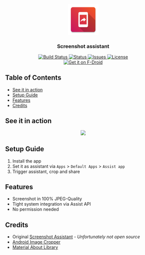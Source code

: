 <p align="center">
     <img src="app/src/main/ic_launcher-web.png" alt="Screenshot Assistant" width="20%">
</p>
<h3 align="center">Screenshot assistant</h3>
<div align="center">
     <a href="https://github.com/beatbrot/ScreenshotAssistant/actions">
          <img alt="Build Status" src="https://img.shields.io/endpoint.svg?url=https%3A%2F%2Factions-badge.atrox.dev%2Fbeatbrot%2FScreenshotAssistant%2Fbadge&style=flat" />
     </a>
     <a href="https://github.com/beatbrot/ScreenshotAssistant/commits/master">
          <img src="https://img.shields.io/badge/status-active-success.svg" alt="Status"/>
     </a>
     <a href="https://github.com/beatbrot/ScreenshotAssistant/issues">
          <img src="https://img.shields.io/github/issues/beatbrot/ScreenshotAssistant" alt="Issues">
     </a>
     <a href="LICENSE">
          <img alt="License" src="https://img.shields.io/github/license/beatbrot/ScreenshotAssistant">
     </a>
</div>

<div align="center">
<a href="https://f-droid.org/packages/de.beatbrot.screenshotassistant">
    <img src="https://fdroid.gitlab.io/artwork/badge/get-it-on.png"
    alt="Get it on F-Droid"
    height="80">
</a>
</div>

## Table of Contents
- [See it in action](#see-it-in-action)
- [Setup Guide](#setup-guide)
- [Features](#features)
- [Credits](#credits)

## See it in action

<div align="center">
<img src="https://giant.gfycat.com/DifficultHardtofindErmine.gif" width="40%">
</div>

## Setup Guide

1. Install the app
2. Set it as assistant via `Apps` > `Default Apps` > `Assist app`
3. Trigger assistant, crop and share


## Features

- Screenshot in 100% JPEG-Quality
- Tight system integration via Assist API
- No permission needed

## Credits

- Original [Screenshot Assistant](https://play.google.com/store/apps/details?id=pl.waskysoft.screenshotassistant) - *Unfortunately not open source*
- [Android Image Cropper](https://github.com/ArthurHub/Android-Image-Cropper)
- [Material About Library](https://github.com/daniel-stoneuk/material-about-library)
